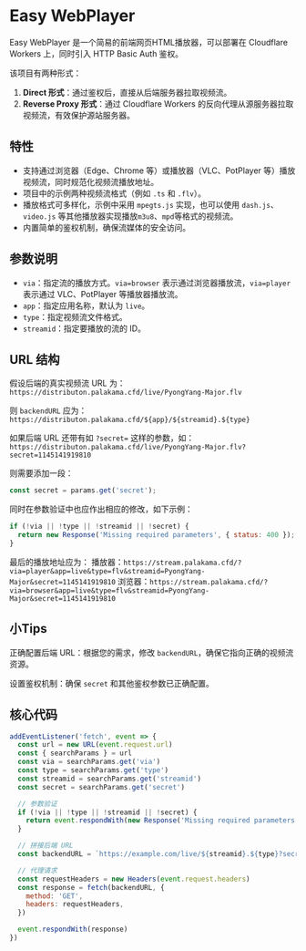 # Easy WebPlayer

Easy WebPlayer 是一个简易的前端网页HTML播放器，可以部署在 Cloudflare Workers 上，同时引入 HTTP Basic Auth 鉴权。

该项目有两种形式：

1. **Direct 形式**：通过鉴权后，直接从后端服务器拉取视频流。
2. **Reverse Proxy 形式**：通过 Cloudflare Workers 的反向代理从源服务器拉取视频流，有效保护源站服务器。

## 特性

- 支持通过浏览器（Edge、Chrome 等）或播放器（VLC、PotPlayer 等）播放视频流，同时规范化视频流播放地址。
- 项目中的示例两种视频流格式（例如 `.ts` 和 `.flv`）。
- 播放格式可多样化，示例中采用 `mpegts.js` 实现，也可以使用 `dash.js`、`video.js` 等其他播放器实现播放`m3u8`、`mpd`等格式的视频流。
- 内置简单的鉴权机制，确保流媒体的安全访问。

## 参数说明

- `via`：指定流的播放方式。`via=browser` 表示通过浏览器播放流，`via=player` 表示通过 VLC、PotPlayer 等播放器播放流。
- `app`：指定应用名称，默认为 `live`。
- `type`：指定视频流文件格式。
- `streamid`：指定要播放的流的 ID。

## URL 结构

假设后端的真实视频流 URL 为：`https://distributon.palakama.cfd/live/PyongYang-Major.flv`

则 `backendURL` 应为：`https://distributon.palakama.cfd/${app}/${streamid}.${type}`

如果后端 URL 还带有如 `?secret=` 这样的参数，如：`https://distributon.palakama.cfd/live/PyongYang-Major.flv?secret=1145141919810`

则需要添加一段：
```js
const secret = params.get('secret');
```

同时在参数验证中也应作出相应的修改，如下示例：

```js
if (!via || !type || !streamid || !secret) {
  return new Response('Missing required parameters', { status: 400 });
}
```

最后的播放地址应为：
播放器：`https://stream.palakama.cfd/?via=player&app=live&type=flv&streamid=PyongYang-Major&secret=1145141919810`
浏览器：`https://stream.palakama.cfd/?via=browser&app=live&type=flv&streamid=PyongYang-Major&secret=1145141919810`

## 小Tips

正确配置后端 URL：根据您的需求，修改 `backendURL`，确保它指向正确的视频流资源。

设置鉴权机制：确保 `secret` 和其他鉴权参数已正确配置。

## 核心代码

```js
addEventListener('fetch', event => {
  const url = new URL(event.request.url)
  const { searchParams } = url
  const via = searchParams.get('via')
  const type = searchParams.get('type')
  const streamid = searchParams.get('streamid')
  const secret = searchParams.get('secret')

  // 参数验证
  if (!via || !type || !streamid || !secret) {
    return event.respondWith(new Response('Missing required parameters', { status: 400 }))
  }

  // 拼接后端 URL
  const backendURL = `https://example.com/live/${streamid}.${type}?secret=${secret}`

  // 代理请求
  const requestHeaders = new Headers(event.request.headers)
  const response = fetch(backendURL, {
    method: 'GET',
    headers: requestHeaders,
  })

  event.respondWith(response)
})
```

